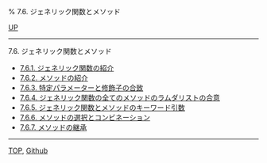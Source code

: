 % 7.6. ジェネリック関数とメソッド

[UP](7.html)  

---

7.6. ジェネリック関数とメソッド

- [7.6.1. ジェネリック関数の紹介](7.6.1.html)
- [7.6.2. メソッドの紹介](7.6.2.html)
- [7.6.3. 特定パラメーターと修飾子の合致](7.6.3.html)
- [7.6.4. ジェネリック関数の全てのメソッドのラムダリストの合意](7.6.4.html)
- [7.6.5. ジェネリック関数とメソッドのキーワード引数](7.6.5.html)
- [7.6.6. メソッドの選択とコンビネーション](7.6.6.html)
- [7.6.7. メソッドの継承](7.6.7.html)

---
[TOP](index.html),  [Github](https://github.com/nptcl/npt-japanese)

